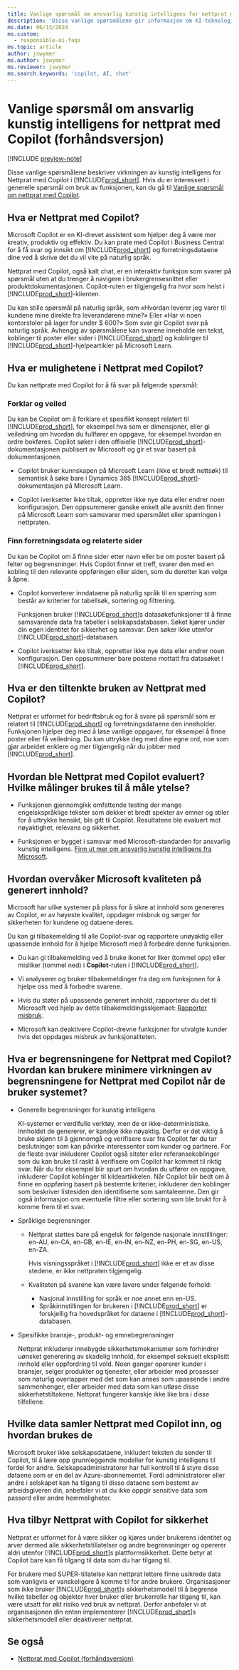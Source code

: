 ```yaml
---
title: Vanlige spørsmål om ansvarlig kunstig intelligens for nettprat med Copilot (forhåndsversjon)
description: 'Disse vanlige spørsmålene gir informasjon om KI-teknologien som brukes for nettprat med Copilot i Business Central. De omfatter viktige vurderinger og detaljer om hvordan kunstig intelligens brukes, hvordan den er testet og evaluert, og eventuelle spesifikke begrensninger.'
ms.date: 06/13/2024
ms.custom:
  - responsible-ai-faqs
ms.topic: article
author: jswymer
ms.author: jswymer
ms.reviewer: jswymer
ms.search.keywords: 'copilot, AI, chat'
---
```

# <a name="responsible-ai-faq-for-chat-with-copilot-preview"></a>Vanlige spørsmål om ansvarlig kunstig intelligens for nettprat med Copilot (forhåndsversjon)

[!INCLUDE [preview-note](~/../shared-content/shared/preview-includes/production-ready-preview-dynamics365.md)]

Disse vanlige spørsmålene beskriver virkningen av kunstig intelligens for Nettprat med Copilot i [!INCLUDE[prod_short](includes/prod_short.md)]. Hvis du er interessert i generelle spørsmål om bruk av funksjonen, kan du gå til [Vanlige spørsmål om nettprat med Copilot](chat-with-copilot-faq.md).

## <a name="what-is-chat-with-copilot"></a>Hva er Nettprat med Copilot?

Microsoft Copilot er en KI-drevet assistent som hjelper deg å være mer kreativ, produktiv og effektiv. Du kan prate med Copilot i Business Central for å få svar og innsikt om [!INCLUDE[prod_short](includes/prod_short.md)] og forretningsdataene dine ved å skrive det du vil vite på naturlig språk.

Nettprat med Copilot, også kalt chat, er en interaktiv funksjon som svarer på spørsmål uten at du trenger å navigere i brukergrensesnittet eller produktdokumentasjonen. Copilot-ruten er tilgjengelig fra hvor som helst i [!INCLUDE[prod_short](includes/prod_short.md)]-klienten.

Du kan stille spørsmål på naturlig språk, som «Hvordan leverer jeg varer til kundene mine direkte fra leverandørene mine?» Eller «Har vi noen kontorstoler på lager for under $ 600?» Som svar gir Copilot svar på naturlig språk. Avhengig av spørsmålene kan svarene inneholde ren tekst, koblinger til poster eller sider i [!INCLUDE[prod_short](includes/prod_short.md)] og koblinger til [!INCLUDE[prod_short](includes/prod_short.md)]-hjelpeartikler på Microsoft Learn.

## <a name="what-are-capabilities-of-chat-with-copilot"></a>Hva er mulighetene i Nettprat med Copilot?

Du kan nettprate med Copilot for å få svar på følgende spørsmål:

### <a name="explain-and-guide"></a>Forklar og veiled

Du kan be Copilot om å forklare et spesifikt konsept relatert til [!INCLUDE[prod_short](includes/prod_short.md)], for eksempel hva som er dimensjoner, eller gi veiledning om hvordan du fullfører en oppgave, for eksempel hvordan en ordre bokføres. Copilot søker i den offisielle [!INCLUDE[prod_short](includes/prod_short.md)]-dokumentasjonen publisert av Microsoft og gir et svar basert på dokumentasjonen.

- Copilot bruker kunnskapen på Microsoft Learn (ikke et bredt nettsøk) til semantisk å søke bare i Dynamics 365 [!INCLUDE[prod_short](includes/prod_short.md)]-dokumentasjon på Microsoft Learn.

- Copilot iverksetter ikke tiltak, oppretter ikke nye data eller endrer noen konfigurasjon. Den oppsummerer ganske enkelt alle avsnitt den finner på Microsoft Learn som samsvarer med spørsmålet eller spørringen i nettpraten.

### <a name="find-business-data-and-related-pages"></a>Finn forretningsdata og relaterte sider

Du kan be Copilot om å finne sider etter navn eller be om poster basert på felter og begrensninger. Hvis Copilot finner et treff, svarer den med en kobling til den relevante oppføringen eller siden, som du deretter kan velge å åpne.

- Copilot konverterer inndataene på naturlig språk til en spørring som består av kriterier for tabellsøk, sortering og filtrering.

  Funksjonen bruker [!INCLUDE[prod_short](includes/prod_short.md)]s datasøkefunksjoner til å finne samsvarende data fra tabeller i selskapsdatabasen. Søket kjører under din egen identitet for sikkerhet og samsvar. Den søker ikke utenfor [!INCLUDE[prod_short](includes/prod_short.md)]-databasen.

- Copilot iverksetter ikke tiltak, oppretter ikke nye data eller endrer noen konfigurasjon. Den oppsummerer bare postene mottatt fra datasøket i [!INCLUDE[prod_short](includes/prod_short.md)]. 

## <a name="what-is-the-intended-use-of-chat-with-copilot"></a>Hva er den tiltenkte bruken av Nettprat med Copilot?

Nettprat er utformet for bedriftsbruk og for å svare på spørsmål som er relatert til [!INCLUDE[prod_short](includes/prod_short.md)] og forretningsdataene den inneholder. Funksjonen hjelper deg med å løse vanlige oppgaver, for eksempel å finne poster eller få veiledning. Du kan uttrykke deg med dine egne ord, noe som gjør arbeidet enklere og mer tilgjengelig når du jobber med [!INCLUDE[prod_short](includes/prod_short.md)].

## <a name="how-was-chat-with-copilot-evaluated-what-metrics-are-used-to-measure-performance"></a>Hvordan ble Nettprat med Copilot evaluert? Hvilke målinger brukes til å måle ytelse?

- Funksjonen gjennomgikk omfattende testing der mange engelskspråklige tekster som dekker et bredt spekter av emner og stiler for å uttrykke hensikt, ble gitt til Copilot. Resultatene ble evaluert mot nøyaktighet, relevans og sikkerhet.
  
- Funksjonen er bygget i samsvar med Microsoft-standarden for ansvarlig kunstig intelligens. [Finn ut mer om ansvarlig kunstig intelligens fra Microsoft](https://aka.ms/RAI).

## <a name="how-does-microsoft-monitor-the-quality-of-generated-content"></a>Hvordan overvåker Microsoft kvaliteten på generert innhold?

Microsoft har ulike systemer på plass for å sikre at innhold som genereres av Copilot, er av høyeste kvalitet, oppdager misbruk og sørger for sikkerheten for kundene og dataene deres.

Du kan gi tilbakemelding til alle Copilot-svar og rapportere unøyaktig eller upassende innhold for å hjelpe Microsoft med å forbedre denne funksjonen. 

- Du kan gi tilbakemelding ved å bruke ikonet for liker (tommel opp) eller misliker (tommel ned) i **Copilot**-ruten i [!INCLUDE[prod_short](includes/prod_short.md)].
  
- Vi analyserer og bruker tilbakemeldinger fra deg om funksjonen for å hjelpe oss med å forbedre svarene.
  
- Hvis du støter på upassende generert innhold, rapporterer du det til Microsoft ved hjelp av dette tilbakemeldingsskjemaet: [Rapporter misbruk](https://go.microsoft.com/fwlink/?linkid=2249810).
  
- Microsoft kan deaktivere Copilot-drevne funksjoner for utvalgte kunder hvis det oppdages misbruk av funksjonaliteten.

## <a name="what-are-the-limitations-of-chat-with-copilot-how-can-users-minimize-the-impact-of-the-chat-with-copilot-limitations-when-using-the-system"></a>Hva er begrensningene for Nettprat med Copilot? Hvordan kan brukere minimere virkningen av begrensningene for Nettprat med Copilot når de bruker systemet?

- Generelle begrensninger for kunstig intelligens

  KI-systemer er verdifulle verktøy, men de er ikke-deterministiske. Innholdet de genererer, er kanskje ikke nøyaktig. Derfor er det viktig å bruke skjønn til å gjennomgå og verifisere svar fra Copilot før du tar beslutninger som kan påvirke interessenter som kunder og partnere. For de fleste svar inkluderer Copilot også sitater eller referansekoblinger som du kan bruke til raskt å verifisere om Copilot har kommet til riktig svar. Når du for eksempel blir spurt om hvordan du utfører en oppgave, inkluderer Copilot koblinger til kildeartikkelen. Når Copilot blir bedt om å finne en oppføring basert på bestemte kriterier, inkluderer den koblinger som beskriver listesiden den identifiserte som samtaleemne. Den gir også informasjon om eventuelle filtre eller sortering som ble brukt for å komme frem til et svar.

- Språklige begrensninger

  - Nettprat støttes bare på engelsk for følgende nasjonale innstillinger: en-AU, en-CA, en-GB, en-IE, en-IN, en-NZ, en-PH, en-SG, en-US, en-ZA.

    Hvis visningsspråket i [!INCLUDE[prod_short](includes/prod_short.md)] ikke er et av disse stedene, er ikke nettpraten tilgjengelig.

  - Kvaliteten på svarene kan være lavere under følgende forhold:
    - Nasjonal innstilling for språk er noe annet enn en-US.
    - Språkinnstillingen for brukeren i [!INCLUDE[prod_short](includes/prod_short.md)] er forskjellig fra hovedspråket for dataene i [!INCLUDE[prod_short](includes/prod_short.md)]-databasen.

- Spesifikke bransje-, produkt- og emnebegrensninger

   Nettprat inkluderer innebygde sikkerhetsmekanismer som forhindrer uønsket generering av skadelig innhold, for eksempel seksuelt eksplisitt innhold eller oppfordring til vold. Noen ganger opererer kunder i bransjer, selger produkter og tjenester, eller arbeider med prosesser som naturlig overlapper med det som kan anses som upassende i andre sammenhenger, eller arbeider med data som kan utløse disse sikkerhetstiltakene. Nettprat fungerer kanskje ikke like bra i disse tilfellene.

<!--## What operational factors and settings allow for effective and responsible use of the feature?-->

## <a name="what-data-does-chat-with-copilot-collect-and-how-is-it-used"></a>Hvilke data samler Nettprat med Copilot inn, og hvordan brukes de

Microsoft bruker ikke selskapsdataene, inkludert teksten du sender til Copilot, til å lære opp grunnleggende modeller for kunstig intelligens til fordel for andre. Selskapsadministratorer har full kontroll til å styre disse dataene som er en del av Azure-abonnementet. Fordi administratorer eller andre i selskapet kan ha tilgang til disse dataene som bestemt av arbeidsgiveren din, anbefaler vi at du ikke oppgir sensitive data som passord eller andre hemmeligheter.

## <a name="what-does-chat-with-copilot-offer-for-security"></a>Hva tilbyr Nettprat with Copilot for sikkerhet

Nettprat er utformet for å være sikker og kjøres under brukerens identitet og arver dermed alle sikkerhetstillatelser og andre begrensninger og opererer aldri utenfor [!INCLUDE[prod_short](includes/prod_short.md)]s plattformsikkerhet. Dette betyr at Copilot bare kan få tilgang til data som du har tilgang til.

For brukere med SUPER-tillatelse kan nettprat lettere finne usikrede data som vanligvis er vanskeligere å komme til for andre brukere. Organisasjoner som ikke bruker [!INCLUDE[prod_short](includes/prod_short.md)]s sikkerhetsmodell til å begrense hvilke tabeller og objekter hver bruker eller brukerrolle har tilgang til, kan være utsatt for økt risiko ved bruk av nettprat. Derfor anbefaler vi at organisasjonen din enten implementerer [!INCLUDE[prod_short](includes/prod_short.md)]s sikkerhetsmodell eller deaktiverer nettprat.

## <a name="see-also"></a>Se også

- [Nettprat med Copilot (forhåndsversjon)](chat-with-copilot.md)

